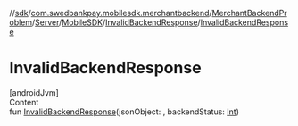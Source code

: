//[sdk](../../../../../../index.md)/[com.swedbankpay.mobilesdk.merchantbackend](../../../../index.md)/[MerchantBackendProblem](../../../index.md)/[Server](../../index.md)/[MobileSDK](../index.md)/[InvalidBackendResponse](index.md)/[InvalidBackendResponse](-invalid-backend-response.md)



# InvalidBackendResponse  
[androidJvm]  
Content  
fun [InvalidBackendResponse](-invalid-backend-response.md)(jsonObject: , backendStatus: [Int](https://kotlinlang.org/api/latest/jvm/stdlib/kotlin/-int/index.html))  




